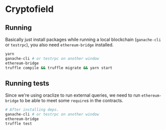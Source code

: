 # Cryptofield

## Running
Basically just install packages while running a local blockchain (`ganache-cli` or `testrpc`), you also need `ethereum-bridge` installed.

```sh
yarn
ganache-cli # or testrpc on another window
ethereum-bridge
truffle compile && truffle migrate && yarn start
```

## Running tests
Since we're using oraclize to run external queries, we need to run `ethereum-bridge` to be able to meet some `require`s in the contracts.

```sh
# After installing deps.
ganache-cli # or testrpc on another window
ethereum-bridge
truffle test
```